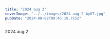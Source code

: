 ```yaml
---
title: "2024 aug 2"
coverImage: "../../images/2024-aug-2-AyOT.jpg"
pubDate: "2024-08-02T09:45:18.715Z"
---
```


2024 aug 2

